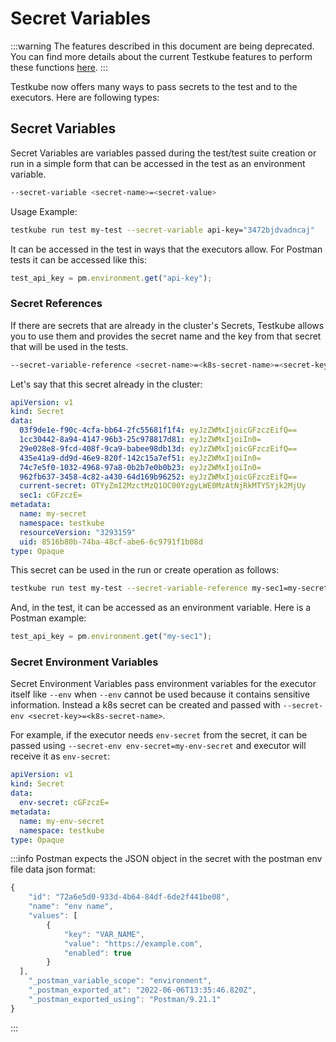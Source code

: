 # Secret Variables

:::warning
The features described in this document are being deprecated. You can find more details about the current Testkube features to perform these functions [here](../articles/legacy-features.md).
:::

Testkube now offers many ways to pass secrets to the test and to the executors. Here are following types:

## Secret Variables

Secret Variables are variables passed during the test/test suite creation or run in a simple form that can be accessed in the test as an environment variable.

```sh
--secret-variable <secret-name>=<secret-value>
```

Usage Example:

```sh
testkube run test my-test --secret-variable api-key="3472bjdvadncaj"
```

It can be accessed in the test in ways that the executors allow. For Postman tests it can be accessed like this:

```js
test_api_key = pm.environment.get("api-key");
```

### Secret References

If there are secrets that are already in the cluster's Secrets, Testkube allows you to use them and provides the secret name and the key from that secret that will be used in the tests.

```sh
--secret-variable-reference <secret-name>=<k8s-secret-name>=<secret-key>
```

Let's say that this secret already in the cluster:

```yaml
apiVersion: v1
kind: Secret
data:
  03f9de1e-f90c-4cfa-bb64-2fc55681f1f4: eyJzZWMxIjoicGFzczEifQ==
  1cc30442-8a94-4147-96b3-25c978817d81: eyJzZWMxIjoiIn0=
  29e028e8-9fcd-408f-9ca9-babee98db13d: eyJzZWMxIjoicGFzczEifQ==
  435e41a9-dd9d-46e9-820f-142c15a7ef51: eyJzZWMxIjoiIn0=
  74c7e5f0-1032-4968-97a8-0b2b7e0b0b23: eyJzZWMxIjoiIn0=
  962fb637-3458-4c82-a430-64d169b96252: eyJzZWMxIjoicGFzczEifQ==
  current-secret: OTYyZmI2MzctMzQ1OC00YzgyLWE0MzAtNjRkMTY5Yjk2MjUy
  sec1: cGFzczE=
metadata:
  name: my-secret
  namespace: testkube
  resourceVersion: "3293159"
  uid: 8516b80b-74ba-48cf-abe6-6c9791f1b08d
type: Opaque
```

This secret can be used in the run or create operation as follows:

```sh
testkube run test my-test --secret-variable-reference my-sec1=my-secret=sec1
```

And, in the test, it can be accessed as an environment variable. Here is a Postman example:

```js
test_api_key = pm.environment.get("my-sec1");
```

### Secret Environment Variables

Secret Environment Variables pass environment variables for the executor itself like `--env` when `--env` cannot be used because it contains sensitive information. Instead a k8s secret can be created and passed with `--secret-env <secret-key>=<k8s-secret-name>`.

For example, if the executor needs `env-secret` from the secret,
it can be passed using `--secret-env env-secret=my-env-secret` and executor will receive it as `env-secret`:

```yaml
apiVersion: v1
kind: Secret
data:
  env-secret: cGFzczE=
metadata:
  name: my-env-secret
  namespace: testkube
type: Opaque
```

:::info
Postman expects the JSON object in the secret with the postman env file data json format:

```js
{
	"id": "72a6e5d0-933d-4b64-84df-6de2f441be08",
	"name": "env name",
	"values": [
		{
			"key": "VAR_NAME",
			"value": "https://example.com",
			"enabled": true
		}
  ],
	"_postman_variable_scope": "environment",
	"_postman_exported_at": "2022-06-06T13:35:46.820Z",
	"_postman_exported_using": "Postman/9.21.1"
}
```
:::
